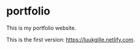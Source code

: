 # portfolio
This is my portfolio website.

This is the first version: https://luukgille.netlify.com.
